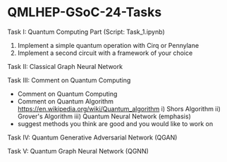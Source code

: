 # QMLHEP-GSoC-24-Tasks
Task I: Quantum Computing Part (Script: Task_1.ipynb)
  1) Implement a simple quantum operation with Cirq or Pennylane
  2) Implement a second circuit with a framework of your choice

Task II: Classical Graph Neural Network

Task III: Comment on Quantum Computing
- Comment on Quantum Computing
- Comment on Quantum Algorithm
  https://en.wikipedia.org/wiki/Quantum_algorithm
  i) Shors Algorithm
  ii) Grover's Algorithm
  iii) Quantum Neural Network (emphasis)
- suggest methods you think are good and you would like to work on


Task IV: Quantum Generative Adversarial Network (QGAN)


Task V: Quantum Graph Neural Network (QGNN)
